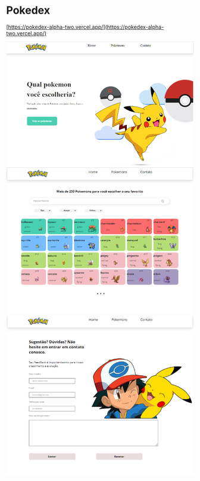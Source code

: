 # Pokedex



[https://pokedex-alpha-two.vercel.app/](https://pokedex-alpha-two.vercel.app/)



![Home](https://github.com/Belfegorrr/Pokedex/blob/main/pokedexhome.png)
![ConsumirAPI](https://github.com/Belfegorrr/Pokedex/blob/main/ConsumirAPI.png)
![Contato](https://github.com/Belfegorrr/Pokedex/blob/main/Contato.png)
